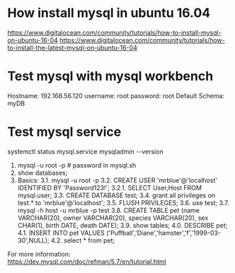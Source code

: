 
How install mysql in ubuntu 16.04
=================================
https://www.digitalocean.com/community/tutorials/how-to-install-mysql-on-ubuntu-16-04
https://www.digitalocean.com/community/tutorials/how-to-install-the-latest-mysql-on-ubuntu-16-04


Test mysql with mysql workbench
===============================
Hostname: 192.168.56.120
username: root
password: root
Default Schema: myDB 

Test mysql service
==================
systemctl status mysql.service
mysqladmin --version

1. mysql -u root -p  # password in mysql.sh
2. show databases;
3. Basics:
	3.1. mysql -u root -p
	3.2. CREATE USER 'mrblue'@'localhost' IDENTIFIED BY 'Password123!';
		3.2.1. SELECT User,Host FROM mysql.user;
	3.3. CREATE DATABASE test;
	3.4. grant all privileges on test.* to 'mrblue'@'localhost';
	3.5. FLUSH PRIVILEGES;
	3.6. use test;
	3.7. mysql -h host -u mrblue -p test
	3.8. CREATE TABLE pet (name VARCHAR(20), owner VARCHAR(20), species VARCHAR(20), sex CHAR(1), birth DATE, death DATE);
	3.9. show tables;
	4.0. DESCRIBE pet;
	4.1. INSERT INTO pet VALUES ('Puffball','Diane','hamster','f','1999-03-30',NULL);
	4.2. select * from pet;

For more information: https://dev.mysql.com/doc/refman/5.7/en/tutorial.html
